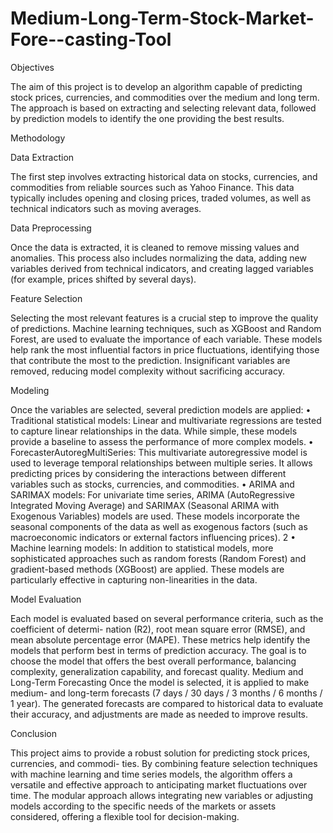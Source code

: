 # Medium-Long-Term-Stock-Market-Fore--casting-Tool
Objectives

The aim of this project is to develop an algorithm capable of predicting stock prices, currencies, and commodities over the medium and long term. The approach is based on extracting and selecting relevant data, followed by prediction models to identify the one providing the best results.

Methodology

Data Extraction

The first step involves extracting historical data on stocks, currencies, and commodities from reliable sources such as Yahoo Finance. This data typically includes opening and closing prices, traded volumes, as well as technical indicators such as moving averages.

Data Preprocessing

Once the data is extracted, it is cleaned to remove missing values and anomalies. This process also includes normalizing the data, adding new 
variables derived from technical indicators, and creating lagged variables (for example, prices shifted by several days).

Feature Selection

Selecting the most relevant features is a crucial step to improve the quality of predictions. Machine learning techniques, such as XGBoost and Random Forest, are used to evaluate the importance of each variable. These models help rank the most influential factors in price fluctuations, identifying those that contribute the most to the prediction. Insignificant variables are removed, reducing model complexity without sacrificing accuracy.

Modeling

Once the variables are selected, several prediction models are applied:
• Traditional statistical models: Linear and multivariate regressions are tested to capture linear relationships in the data. While simple, these models provide a baseline to assess the performance of more complex models.
• ForecasterAutoregMultiSeries: This multivariate autoregressive model is used to leverage temporal relationships between multiple series. It allows predicting prices by considering the interactions between different variables such as stocks, currencies, and commodities.
• ARIMA and SARIMAX models: For univariate time series, ARIMA (AutoRegressive Integrated Moving Average) and SARIMAX (Seasonal ARIMA with Exogenous Variables) models are used. These models incorporate the seasonal components of the data as well as exogenous factors (such as macroeconomic indicators or external factors influencing prices).
2
• Machine learning models: In addition to statistical models, more sophisticated approaches such as random forests (Random Forest) and gradient-based methods (XGBoost) are applied. These models are particularly effective in capturing non-linearities in the data.

Model Evaluation

Each model is evaluated based on several performance criteria, such as the coefficient of determi- nation (R2), root mean square error (RMSE), and mean absolute percentage error (MAPE). These metrics help identify the models that perform best in terms of prediction accuracy.
The goal is to choose the model that offers the best overall performance, balancing complexity, generalization capability, and forecast quality.
Medium and Long-Term Forecasting
Once the model is selected, it is applied to make medium- and long-term forecasts (7 days / 30 days / 3 months / 6 months / 1 year). The generated forecasts are compared to historical data to evaluate their accuracy, and adjustments are made as needed to improve results.

Conclusion

This project aims to provide a robust solution for predicting stock prices, currencies, and commodi- ties. By combining feature selection techniques with machine learning and time series models, the algorithm offers a versatile and effective approach to anticipating market fluctuations over time. The modular approach allows integrating new variables or adjusting models according to the specific needs of the markets or assets considered, offering a flexible tool for decision-making.
